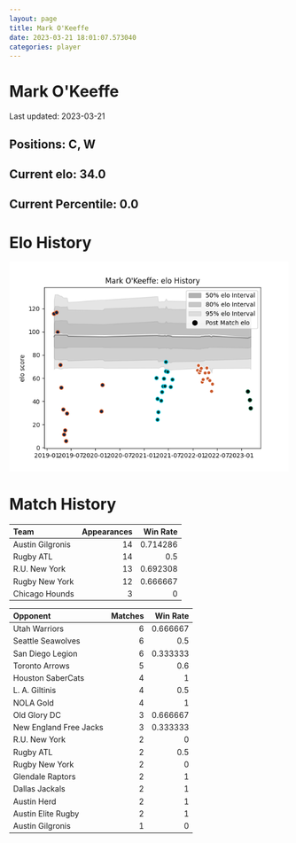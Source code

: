 ```yaml
---  
layout: page  
title: Mark O'Keeffe  
date: 2023-03-21 18:01:07.573040  
categories: player  
---
```

# Mark O'Keeffe


Last updated: 2023-03-21
## Positions: C, W

## Current elo: 34.0

## Current Percentile: 0.0

# Elo History


![elo history](history_MarkO'Keeffe.png)
# Match History


| Team             |   Appearances |   Win Rate |
|:-----------------|--------------:|-----------:|
| Austin Gilgronis |            14 |   0.714286 |
| Rugby ATL        |            14 |   0.5      |
| R.U. New York    |            13 |   0.692308 |
| Rugby New York   |            12 |   0.666667 |
| Chicago Hounds   |             3 |   0        |

| Opponent               |   Matches |   Win Rate |
|:-----------------------|----------:|-----------:|
| Utah Warriors          |         6 |   0.666667 |
| Seattle Seawolves      |         6 |   0.5      |
| San Diego Legion       |         6 |   0.333333 |
| Toronto Arrows         |         5 |   0.6      |
| Houston SaberCats      |         4 |   1        |
| L. A. Giltinis         |         4 |   0.5      |
| NOLA Gold              |         4 |   1        |
| Old Glory DC           |         3 |   0.666667 |
| New England Free Jacks |         3 |   0.333333 |
| R.U. New York          |         2 |   0        |
| Rugby ATL              |         2 |   0.5      |
| Rugby New York         |         2 |   0        |
| Glendale Raptors       |         2 |   1        |
| Dallas Jackals         |         2 |   1        |
| Austin Herd            |         2 |   1        |
| Austin Elite Rugby     |         2 |   1        |
| Austin Gilgronis       |         1 |   0        |